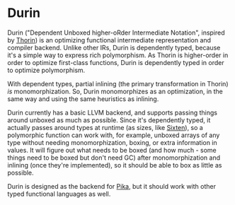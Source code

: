# Durin
Durin ("Dependent Unboxed higher-oRder Intermediate Notation", inspired by [Thorin](https://github.com/AnyDSL/thorin)) is an optimizing functional intermediate representation and compiler backend.
Unlike other IRs, Durin is dependently typed, because it's a simple way to express rich polymorphism.
As Thorin is higher-order in order to optimize first-class functions, Durin is dependently typed in order to optimize polymorphism.

With dependent types, partial inlining (the primary transformation in Thorin) *is* monomorphization.
So, Durin monomorphizes as an optimization, in the same way and using the same heuristics as inlining.

Durin currently has a basic LLVM backend, and supports passing things around unboxed as much as possible.
Since it's dependently typed, it actually passes around types at runtime (as sizes, like [Sixten](https://github.com/ollef/sixten)), so a polymorphic function can work with, for example, unboxed arrays of any type without needing monomorphization, boxing, or extra information in values.
It will figure out what needs to be boxed (and how much - some things need to be boxed but don't need GC)
after monomorphization and inlining (once they're implemented), so it should be able to box as little as possible.

Durin is designed as the backend for [Pika](https://github.com/tolziplohu/pika), but it should work with other typed functional languages as well.
